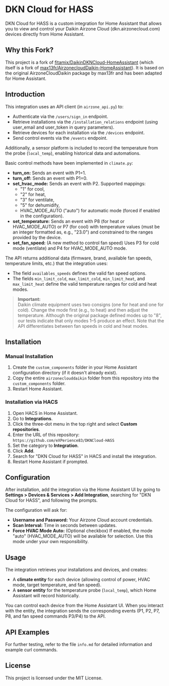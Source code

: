 # DKN Cloud for HASS

DKN Cloud for HASS is a custom integration for Home Assistant that allows you to view and control your Daikin Airzone Cloud (dkn.airzonecloud.com) devices directly from Home Assistant.

## Why this Fork?

This project is a fork of [fitamix/DaikinDKNCloud-HomeAssistant](https://github.com/fitamix/DaikinDKNCloud-HomeAssistant) (which itself is a fork of [max13fr/AirzonecloudDaikin-HomeAssistant](https://github.com/max13fr/AirzonecloudDaikin-HomeAssistant)). It is based on the original AirzoneCloudDaikin package by max13fr and has been adapted for Home Assistant.

## Introduction

This integration uses an API client (in `airzone_api.py`) to:
- Authenticate via the `/users/sign_in` endpoint.
- Retrieve installations via the `/installation_relations` endpoint (using user_email and user_token in query parameters).
- Retrieve devices for each installation via the `/devices` endpoint.
- Send control events via the `/events` endpoint.

Additionally, a sensor platform is included to record the temperature from the probe (`local_temp`), enabling historical data and automations.

Basic control methods have been implemented in `climate.py`:
- **turn_on:** Sends an event with P1=1.
- **turn_off:** Sends an event with P1=0.
- **set_hvac_mode:** Sends an event with P2. Supported mappings:
  - "1" for cool,
  - "2" for heat,
  - "3" for ventilate,
  - "5" for dehumidify,
  - HVAC_MODE_AUTO ("auto") for automatic mode (forced if enabled in the configuration).
- **set_temperature:** Sends an event with P8 (for heat or HVAC_MODE_AUTO) or P7 (for cool) with temperature values (must be an integer formatted as, e.g., "23.0") and constrained to the ranges provided by the device.
- **set_fan_speed:** (A new method to control fan speed) Uses P3 for cold mode (ventilate) and P4 for HVAC_MODE_AUTO mode.

The API returns additional data (firmware, brand, available fan speeds, temperature limits, etc.) that the integration uses:
- The field `availables_speeds` defines the valid fan speed options.
- The fields `min_limit_cold`, `max_limit_cold`, `min_limit_heat`, and `max_limit_heat` define the valid temperature ranges for cold and heat modes.

> **Important:**  
> Daikin climate equipment uses two consigns (one for heat and one for cold). Change the mode first (e.g., to heat) and then adjust the temperature. Although the original package defined modes up to "8", our tests indicate that only modes 1–5 produce an effect. Note that the API differentiates between fan speeds in cold and heat modes.

## Installation

### Manual Installation
1. Create the `custom_components` folder in your Home Assistant configuration directory (if it doesn't already exist).
2. Copy the entire `airzoneclouddaikin` folder from this repository into the `custom_components` folder.
3. Restart Home Assistant.

### Installation via HACS
1. Open HACS in Home Assistant.
2. Go to **Integrations**.
3. Click the three-dot menu in the top right and select **Custom repositories**.
4. Enter the URL of this repository:  
   `https://github.com/eXPerience83/DKNCloud-HASS`
5. Set the category to **Integration**.
6. Click **Add**.
7. Search for "DKN Cloud for HASS" in HACS and install the integration.
8. Restart Home Assistant if prompted.

## Configuration

After installation, add the integration via the Home Assistant UI by going to **Settings > Devices & Services > Add Integration**, searching for "DKN Cloud for HASS", and following the prompts.

The configuration will ask for:
- **Username and Password:** Your Airzone Cloud account credentials.
- **Scan Interval:** Time in seconds between updates.
- **Force HVAC Mode Auto:** (Optional checkbox) If enabled, the mode "auto" (HVAC_MODE_AUTO) will be available for selection. Use this mode under your own responsibility.

## Usage

The integration retrieves your installations and devices, and creates:
- A **climate entity** for each device (allowing control of power, HVAC mode, target temperature, and fan speed).
- A **sensor entity** for the temperature probe (`local_temp`), which Home Assistant will record historically.

You can control each device from the Home Assistant UI. When you interact with the entity, the integration sends the corresponding events (P1, P2, P7, P8, and fan speed commands P3/P4) to the API.

## API Examples

For further testing, refer to the file `info.md` for detailed information and example curl commands.

## License

This project is licensed under the MIT License.
